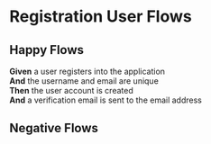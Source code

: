 # Registration User Flows

## Happy Flows

__Given__ a user registers into the application\
__And__ the username and email are unique\
__Then__ the user account is created\
__And__ a verification email is sent to the email address

## Negative Flows
